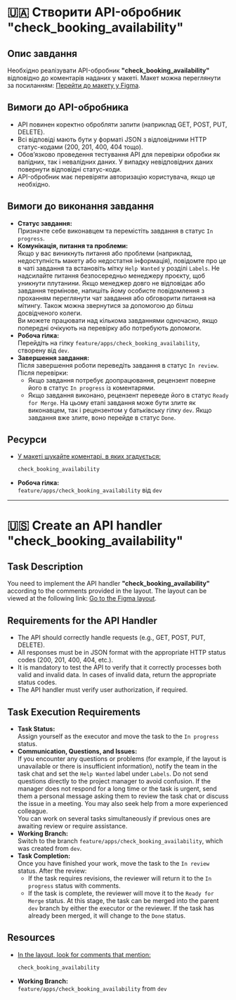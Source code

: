 # 🇺🇦 Створити API-обробник "check_booking_availability"

## Опис завдання
Необхідно реалізувати API-обробник **"check_booking_availability"** відповідно до коментарів наданих у макеті. Макет можна переглянути за посиланням:
[Перейти до макету у Figma](https://www.figma.com/design/XMX1W4mwttgUy8L0a4kzQe/Bronyumo.ua-(special-task-mockup)?node-id=0-1&t=wnXX2PPEWtIi002e-1).

## Вимоги до API-обробника
- API повинен коректно обробляти запити (наприклад GET, POST, PUT, DELETE).
- Всі відповіді мають бути у форматі JSON з відповідними HTTP статус-кодами (200, 201, 400, 404 тощо).
- Обов’язково проведення тестування API для перевірки обробки як валідних, так і невалідних даних. У випадку невідповідних даних повернути відповідні статус-коди.
- API-обробник має перевіряти авторизацію користувача, якщо це необхідно.

## Вимоги до виконання завдання
- **Статус завдання:**  
  Призначте себе виконавцем та перемістіть завдання в статус `In progress`.
- **Комунікація, питання та проблеми:**  
  Якщо у вас виникнуть питання або проблеми (наприклад, недоступність макету або недостатня інформація), повідомте про це в чаті завдання та встановіть мітку `Help Wanted` у розділі `Labels`. Не надсилайте питання безпосередньо менеджеру проєкту, щоб уникнути плутанини. Якщо менеджер довго не відповідає або завдання термінове, напишіть йому особисте повідомлення з проханням переглянути чат завдання або обговорити питання на мітингу. Також можна звернутися за допомогою до більш досвідченого колеги.  
  Ви можете працювати над кількома завданнями одночасно, якщо попередні очікують на перевірку або потребують допомоги.
- **Робоча гілка:**  
  Перейдіть на гілку `feature/apps/check_booking_availability`, створену від `dev`.
- **Завершення завдання:**  
  Після завершення роботи переведіть завдання в статус `In review`. Після перевірки:  
  - Якщо завдання потребує доопрацювання, рецензент поверне його в статус `In progress` із коментарями.  
  - Якщо завдання виконано, рецензент переведе його в статус `Ready for Merge`. На цьому етапі завдання може бути злите як виконавцем, так і рецензентом у батьківську гілку `dev`. Якщо завдання вже злите, воно перейде в статус `Done`.

## Ресурси
- [У макеті шукайте коментарі, в яких згадується:](https://www.figma.com/design/XMX1W4mwttgUy8L0a4kzQe/Bronyumo.ua-(special-task-mockup)?node-id=0-1&t=wnXX2PPEWtIi002e-1)  
    ```bash
    check_booking_availability
    ```
- **Робоча гілка:**  
  `feature/apps/check_booking_availability` від `dev`
---
# 🇺🇸 Create an API handler "check_booking_availability"

## Task Description
You need to implement the API handler **"check_booking_availability"** according to the comments provided in the layout. The layout can be viewed at the following link:
[Go to the Figma layout](https://www.figma.com/design/XMX1W4mwttgUy8L0a4kzQe/Bronyumo.ua-(special-task-mockup)?node-id=0-1&t=wnXX2PPEWtIi002e-1).

## Requirements for the API Handler
- The API should correctly handle requests (e.g., GET, POST, PUT, DELETE).
- All responses must be in JSON format with the appropriate HTTP status codes (200, 201, 400, 404, etc.).
- It is mandatory to test the API to verify that it correctly processes both valid and invalid data. In cases of invalid data, return the appropriate status codes.
- The API handler must verify user authorization, if required.

## Task Execution Requirements
- **Task Status:**  
  Assign yourself as the executor and move the task to the `In progress` status.
- **Communication, Questions, and Issues:**  
  If you encounter any questions or problems (for example, if the layout is unavailable or there is insufficient information), notify the team in the task chat and set the `Help Wanted` label under `Labels`. Do not send questions directly to the project manager to avoid confusion. If the manager does not respond for a long time or the task is urgent, send them a personal message asking them to review the task chat or discuss the issue in a meeting. You may also seek help from a more experienced colleague.  
  You can work on several tasks simultaneously if previous ones are awaiting review or require assistance.
- **Working Branch:**  
  Switch to the branch `feature/apps/check_booking_availability`, which was created from `dev`.
- **Task Completion:**  
  Once you have finished your work, move the task to the `In review` status. After the review:  
  - If the task requires revisions, the reviewer will return it to the `In progress` status with comments.  
  - If the task is complete, the reviewer will move it to the `Ready for Merge` status. At this stage, the task can be merged into the parent `dev` branch by either the executor or the reviewer. If the task has already been merged, it will change to the `Done` status.

## Resources
- [In the layout, look for comments that mention:](https://www.figma.com/design/XMX1W4mwttgUy8L0a4kzQe/Bronyumo.ua-(special-task-mockup)?node-id=0-1&t=wnXX2PPEWtIi002e-1)  
    ```bash
    check_booking_availability
    ```
- **Working Branch:**  
  `feature/apps/check_booking_availability` from `dev`